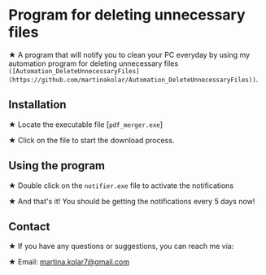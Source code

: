 # Program for deleting unnecessary files

★ A program that will notify you to clean your PC everyday by using my automation program for deleting unnecessary files ```([Automation_DeleteUnnecessaryFiles](https://github.com/martinakolar/Automation_DeleteUnnecessaryFiles))```.


## Installation
 
★ Locate the executable file [```pdf_merger.exe```]

★ Click on the file to start the download process.

    
## Using the program
★ Double click on the ```notifier.exe``` file to activate the notifications

★ And that's it! You should be getting the notifications every 5 days now!


## Contact

★ If you have any questions or suggestions, you can reach me via:

★ Email: martina.kolar7@gmail.com
